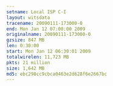 ```yaml
---
setname: Local ISP C-I
layout: witsdata
tracename: 20090111-173000-0
end: Mon Jan 12 07:00:00 2009
originalname: 20090111-173000-0
gzsize: 847 MB
len: 0:30:00
start: Mon Jan 12 06:30:01 2009
totalwirelen: 11,723 MB
pkts: 21 million
size: 1,642 MB
md5: ebc298cc9cbca0463e2d628f6e2667bc
---
```

